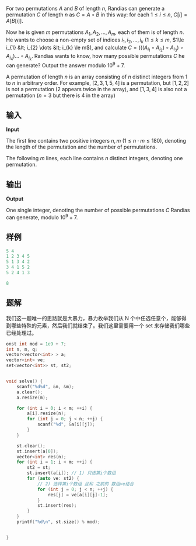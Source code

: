 For two permutations $A$ and $B$ of length $n$, Randias can generate a permutation $C$ of length $n$ as $C = A \circ B$ in this way: for each $1\le i \le n$, $C[i] = A[B[i]]$.

Now he is given $m$ permutations $A_{1},A_{2}, \dots, A_{m}$, each of them is of length $n$. He wants to choose a non-empty set of indices $i_{1},i_{2}, \dots, i_{k}$ ($1\le k \le m$, $1\le i_{1} &lt; i_{2} \dots &lt; i_{k} \le m$), and calculate $C = (((A_{i_{1}} \circ A_{i_{2}}) \circ A_{i_{3}}) \circ A_{i_{4}}) \dots \circ A_{i_{k}}$. Randias wants to know, how many possible permutations $C$ he can generate? Output the answer modulo $10^9 + 7$.

A permutation of length $n$ is an array consisting of $n$ distinct integers from $1$ to $n$ in arbitrary order. For example, $[2,3,1,5,4]$ is a permutation, but $[1,2,2]$ is not a permutation ($2$ appears twice in the array), and $[1,3,4]$ is also not a permutation ($n=3$ but there is $4$ in the array)

## 输入
**Input**

The first line contains two positive integers $n,m$ ($1\le n \cdot m \le 180$), denoting the length of the permutation and the number of permutations.

The following $m$ lines, each line contains $n$ distinct integers, denoting one permutation.

## 输出
**Output**

One single integer, denoting the number of possible permutations $C$ Randias can generate, modulo $10^9+7$.

## 样例
```cpp
5 4
1 2 3 4 5
5 1 3 4 2
3 4 1 5 2
5 2 4 1 3
```

```cpp
8
```

## 题解
我们这一题唯一的思路就是大暴力，暴力枚举我们从 N 个中任选任意个，能够得到哪些特殊的元素，然后我们就结束了。我们这里需要用一个 set 来存储我们哪些已经处理过。
```cpp
onst int mod = 1e9 + 7;
int n, m, q;
vector<vector<int> > a;
vector<int> ve;
set<vector<int>> st, st2;


void solve() { 
    scanf("%d%d", &n, &m);
    a.clear();
    a.resize(m);

    for (int i = 0; i < m; ++i) {
        a[i].resize(n);
        for (int j = 0; j < n; ++j) {
            scanf("%d", &a[i][j]);
        }
    }

    st.clear();
    st.insert(a[0]);
    vector<int> res(n);
    for (int i = 1; i < m; ++i) {
        st2 = st;
        st.insert(a[i]); // 1) 只选第i个数组 
        for (auto ve: st2) {
            // 2) 选择第i个数组 且和 之前的 数组ve结合 
            for (int j = 0; j < n; ++j) {
                res[j] = ve[a[i][j]-1];
            }
            st.insert(res);
        }
    }
    printf("%d\n", st.size() % mod);


}
```
